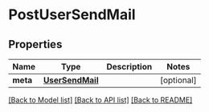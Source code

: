 # PostUserSendMail

## Properties
Name | Type | Description | Notes
------------ | ------------- | ------------- | -------------
**meta** | [**UserSendMail**](UserSendMail.md) |  | [optional] 

[[Back to Model list]](../README.md#documentation-for-models) [[Back to API list]](../README.md#documentation-for-api-endpoints) [[Back to README]](../README.md)


